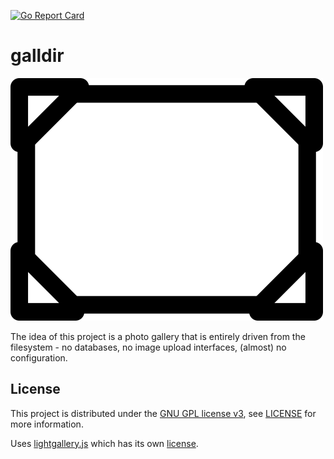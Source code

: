 [![Go Report Card](https://goreportcard.com/badge/github.com/jamesfcarter/galldir)](https://goreportcard.com/report/github.com/jamesfcarter/galldir)

# galldir

![Galldir](./data/assets/img/album.png)

The idea of this project is a photo gallery that is entirely driven from the
filesystem - no databases, no image upload interfaces, (almost) no
configuration.

## License

This project is distributed under the [GNU GPL license
v3](https://www.gnu.org/licenses/gpl-3.0.en.html), see [LICENSE](./LICENSE) for
more information.

Uses [lightgallery.js](https://github.com/sachinchoolur/lightgallery.js) which
has its own
[license](https://github.com/sachinchoolur/lightgallery.js/blob/master/LICENSE.md).

